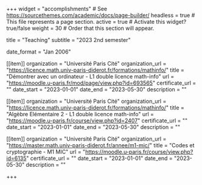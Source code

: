 +++
widget = "accomplishments"  # See https://sourcethemes.com/academic/docs/page-builder/
headless = true  # This file represents a page section.
active = true  # Activate this widget? true/false
weight = 30  # Order that this section will appear.

title = "Teaching"
subtitle = "2023 2nd semester"

date_format = "Jan 2006"

[[item]]
  organization = "Université Paris Cité"
  organization_url = "https://licence.math.univ-paris-diderot.fr/formations/mathinfo/"
  title = "Démontrer avec un ordinateur - L1 double licence math-info"
  url = "https://moodle.u-paris.fr/mod/page/view.php?id=693565"
  certificate_url = ""
  date_start = "2023-01-01"
  date_end = "2023-05-30"
  description = ""

[[item]]
  organization = "Université Paris Cité"
  organization_url = "https://licence.math.univ-paris-diderot.fr/formations/mathinfo/"
  title = "Algèbre Elémentaire 2 - L1 double licence math-info"
  url = "https://moodle.u-paris.fr/course/view.php?id=2407"
  certificate_url = ""
  date_start = "2023-01-01"
  date_end = "2023-05-30"
  description = ""

[[item]]
  organization = "Université Paris Cité"
  organization_url = "https://master.math.univ-paris-diderot.fr/annee/m1-mic/"
  title = "Codes et cryptographie - M1 MIC"
  url = "https://moodle.u-paris.fr/course/view.php?id=6135"
  certificate_url = ""
  date_start = "2023-01-01"
  date_end = "2023-05-30"
  description = ""




+++
